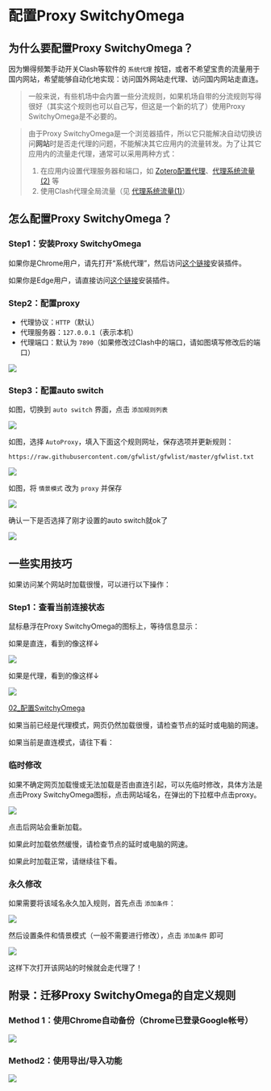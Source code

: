 # 配置Proxy SwitchyOmega

## 为什么要配置Proxy SwitchyOmega？

因为懒得频繁手动开关Clash等软件的 `系统代理` 按钮，或者不希望宝贵的流量用于国内网站，希望能够自动化地实现：访问国外网站走代理、访问国内网站走直连。

> 一般来说，有些机场中会内置一些分流规则，如果机场自带的分流规则写得很好（其实这个规则也可以自己写，但这是一个新的坑了）使用Proxy SwitchyOmega是不必要的。

> 由于Proxy SwitchyOmega是一个浏览器插件，所以它只能解决自动切换访问**网站**时是否走代理的问题，不能解决其它应用内的流量转发。为了让其它应用内的流量走代理，通常可以采用两种方式：
> 1. 在应用内设置代理服务器和端口，如 [Zotero配置代理](03_Zotero/02_配置代理.md)、[代理系统流量(2)](04_代理系统流量.md#解决方案2：在各个应用中单独配置代理) 等
> 2. 使用Clash代理全局流量（见 [代理系统流量(1)](04_代理系统流量.md#解决方案1：使用Clash的TUN模式代理全局流量)）

## 怎么配置Proxy SwitchyOmega？

### Step1：安装Proxy SwitchyOmega

如果你是Chrome用户，请先打开“系统代理”，然后访问[这个链接](https://chromewebstore.google.com/detail/proxy-switchyomega/padekgcemlokbadohgkifijomclgjgif)安装插件。

如果你是Edge用户，请直接访问[这个链接](https://microsoftedge.microsoft.com/addons/detail/proxy-switchyomega/fdbloeknjpnloaggplaobopplkdhnikc)安装插件。

### Step2：配置proxy

- 代理协议：`HTTP`（默认）
- 代理服务器：`127.0.0.1`（表示本机）
- 代理端口：默认为 `7890`（如果修改过Clash中的端口，请如图填写修改后的端口）

![](_assets/Pasted%20image%2020240724170545.png)

### Step3：配置auto switch

如图，切换到 `auto switch` 界面，点击 `添加规则列表`

![](_assets/Pasted%20image%2020240724170639.png)

如图，选择 `AutoProxy`，填入下面这个规则网址，保存选项并更新规则：

`https://raw.githubusercontent.com/gfwlist/gfwlist/master/gfwlist.txt`

![](_assets/Pasted%20image%2020240724171029.png)

如图，将 `情景模式` 改为 `proxy` 并保存

![](_assets/Pasted%20image%2020240724170125.png)

确认一下是否选择了刚才设置的auto switch就ok了

![](_assets/Pasted%20image%2020240724170132.png)

## 一些实用技巧

如果访问某个网站时加载很慢，可以进行以下操作：

### Step1：查看当前连接状态

鼠标悬浮在Proxy SwitchyOmega的图标上，等待信息显示：

如果是直连，看到的像这样↓

![](_assets/Pasted%20image%2020240724174142.png)

如果是代理，看到的像这样↓

![](_assets/Pasted%20image%2020240724174305.png)

[02_配置SwitchyOmega](02_配置SwitchyOmega.md)

如果当前已经是代理模式，网页仍然加载很慢，请检查节点的延时或电脑的网速。

如果当前是直连模式，请往下看：

### 临时修改

如果不确定网页加载慢或无法加载是否由直连引起，可以先临时修改，具体方法是点击Proxy SwitchyOmega图标，点击网站域名，在弹出的下拉框中点击proxy。

![](_assets/Pasted%20image%2020240724174752.png)

点击后网站会重新加载。

如果此时加载依然缓慢，请检查节点的延时或电脑的网速。

如果此时加载正常，请继续往下看。

### 永久修改

如果需要将该域名永久加入规则，首先点击 `添加条件`：

![](_assets/Pasted%20image%2020240724175034.png)

然后设置条件和情景模式（一般不需要进行修改），点击 `添加条件` 即可

![](_assets/Pasted%20image%2020240724175052.png)

这样下次打开该网站的时候就会走代理了！

## 附录：迁移Proxy SwitchyOmega的自定义规则

### Method 1：使用Chrome自动备份（Chrome已登录Google帐号）

![](_assets/Pasted%20image%2020240724175519.png)

### Method2：使用导出/导入功能

![](_assets/Pasted%20image%2020240724175529.png)